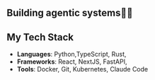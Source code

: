 ## Building agentic systems🥷🏿


## My Tech Stack

- **Languages**: Python,TypeScript, Rust,
- **Frameworks**: React, NextJS, FastAPI, 
- **Tools**: Docker, Git, Kubernetes, Claude Code


<!---
obre10off/obre10off is a ✨ special ✨ repository because its `README.md` (this file) appears on your GitHub profile.
You can click the Preview link to take a look at your changes.
--->
